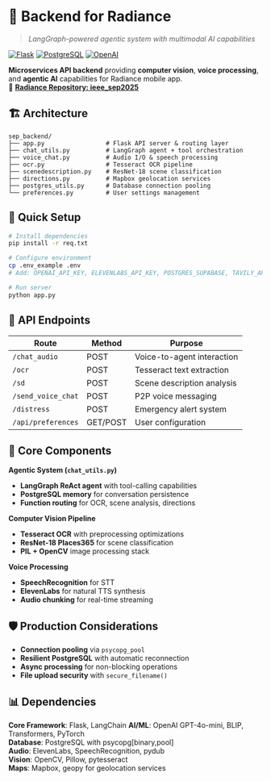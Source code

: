 # 🔧 Backend for Radiance

> *LangGraph-powered agentic system with multimodal AI capabilities*

[![Flask](https://img.shields.io/badge/Flask-3.1.0-000000?style=flat-square&logo=flask&logoColor=white)](https://flask.palletsprojects.com)
[![PostgreSQL](https://img.shields.io/badge/PostgreSQL-336791?style=flat-square&logo=postgresql&logoColor=white)](https://postgresql.org)
[![OpenAI](https://img.shields.io/badge/OpenAI-GPT--4o--mini-412991?style=flat-square&logo=openai&logoColor=white)](https://openai.com)

**Microservices API backend** providing **computer vision**, **voice processing**, and **agentic AI** capabilities for Radiance mobile app. <br>
🔗 **[Radiance Repository: ieee_sep2025](https://github.com/adonaydem/ieee-sep2025/)**  

## 🏗️ Architecture

```
sep_backend/
├── app.py                 # Flask API server & routing layer
├── chat_utils.py          # LangGraph agent + tool orchestration  
├── voice_chat.py          # Audio I/O & speech processing
├── ocr.py                 # Tesseract OCR pipeline
├── scenedescription.py    # ResNet-18 scene classification
├── directions.py          # Mapbox geolocation services
├── postgres_utils.py      # Database connection pooling
└── preferences.py         # User settings management
```

## 🚀 Quick Setup

```bash
# Install dependencies
pip install -r req.txt

# Configure environment
cp .env_example .env
# Add: OPENAI_API_KEY, ELEVENLABS_API_KEY, POSTGRES_SUPABASE, TAVILY_API_KEY, MAPBOX_ACCESS_TOKEN

# Run server
python app.py
```

## 🎯 API Endpoints

| Route | Method | Purpose |
|-------|--------|---------|
| `/chat_audio` | POST | Voice-to-agent interaction |
| `/ocr` | POST | Tesseract text extraction |
| `/sd` | POST | Scene description analysis |
| `/send_voice_chat` | POST | P2P voice messaging |
| `/distress` | POST | Emergency alert system |
| `/api/preferences` | GET/POST | User configuration |

## 🧠 Core Components

**Agentic System (`chat_utils.py`)**
- **LangGraph ReAct agent** with tool-calling capabilities
- **PostgreSQL memory** for conversation persistence  
- **Function routing** for OCR, scene analysis, directions

**Computer Vision Pipeline**
- **Tesseract OCR** with preprocessing optimizations
- **ResNet-18 Places365** for scene classification
- **PIL + OpenCV** image processing stack

**Voice Processing**
- **SpeechRecognition** for STT
- **ElevenLabs** for natural TTS synthesis
- **Audio chunking** for real-time streaming

## 🛡️ Production Considerations

- **Connection pooling** via `psycopg_pool`
- **Resilient PostgreSQL** with automatic reconnection
- **Async processing** for non-blocking operations
- **File upload security** with `secure_filename()`

## 📊 Dependencies

**Core Framework**: Flask, LangChain 
**AI/ML**: OpenAI GPT-4o-mini, BLIP, Transformers, PyTorch  
**Database**: PostgreSQL with psycopg[binary,pool]  
**Audio**: ElevenLabs, SpeechRecognition, pydub  
**Vision**: OpenCV, Pillow, pytesseract  
**Maps**: Mapbox, geopy for geolocation services

